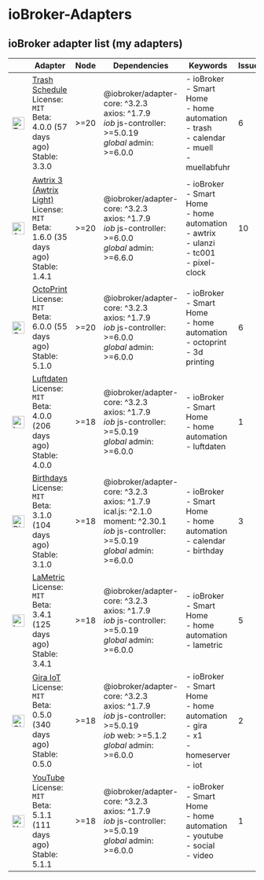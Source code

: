 # ioBroker-Adapters

## ioBroker adapter list (my adapters)

| | Adapter | Node | Dependencies | Keywords | Issues | Files |
|-|---------|------|--------------|----------|--------|-------|
| <img src="https://raw.githubusercontent.com/klein0r/ioBroker.trashschedule/master/admin/trashschedule.png" alt="Trash Schedule" width="25" /> | [Trash Schedule](https://github.com/klein0r/ioBroker.trashschedule)<br/>License: `MIT`<br/>Beta: 4.0.0 (57 days ago)<br/>Stable: 3.3.0 | &gt;&#x3D;20 | @iobroker/adapter-core: ^3.2.3<br/>axios: ^1.7.9<br/>*iob* js-controller: >=5.0.19<br/>*global* admin: >=6.0.0 | - ioBroker<br/>- Smart Home<br/>- home automation<br/>- trash<br/>- calendar<br/>- muell<br/>- muellabfuhr | 6 | Funding `yes`<br/>Bug-Report `v0.1`<br/>Workflow: `v0.6` |
| <img src="https://raw.githubusercontent.com/klein0r/ioBroker.awtrix-light/master/admin/awtrix-light.png" alt="Awtrix 3 (Awtrix Light)" width="25" /> | [Awtrix 3 (Awtrix Light)](https://github.com/klein0r/ioBroker.awtrix-light)<br/>License: `MIT`<br/>Beta: 1.6.0 (35 days ago)<br/>Stable: 1.4.1 | &gt;&#x3D;20 | @iobroker/adapter-core: ^3.2.3<br/>axios: ^1.7.9<br/>*iob* js-controller: >=6.0.0<br/>*global* admin: >=6.6.0 | - ioBroker<br/>- Smart Home<br/>- home automation<br/>- awtrix<br/>- ulanzi<br/>- tc001<br/>- pixel-clock | 10 | Funding `yes`<br/>Bug-Report `v0.1`<br/>Workflow: `v0.6` |
| <img src="https://raw.githubusercontent.com/klein0r/ioBroker.octoprint/master/admin/octoprint.png" alt="OctoPrint" width="25" /> | [OctoPrint](https://github.com/klein0r/ioBroker.octoprint)<br/>License: `MIT`<br/>Beta: 6.0.0 (55 days ago)<br/>Stable: 5.1.0 | &gt;&#x3D;20 | @iobroker/adapter-core: ^3.2.3<br/>axios: ^1.7.9<br/>*iob* js-controller: >=6.0.0<br/>*global* admin: >=6.0.0 | - ioBroker<br/>- Smart Home<br/>- home automation<br/>- octoprint<br/>- 3d printing | 6 | Funding `yes`<br/>Bug-Report `v0.1`<br/>Workflow: `v0.6` |
| <img src="https://raw.githubusercontent.com/klein0r/ioBroker.luftdaten/master/admin/luftdaten.png" alt="Luftdaten" width="25" /> | [Luftdaten](https://github.com/klein0r/ioBroker.luftdaten)<br/>License: `MIT`<br/>Beta: 4.0.0 (206 days ago)<br/>Stable: 4.0.0 | &gt;&#x3D;18 | @iobroker/adapter-core: ^3.2.3<br/>axios: ^1.7.9<br/>*iob* js-controller: >=5.0.19<br/>*global* admin: >=6.0.0 | - ioBroker<br/>- Smart Home<br/>- home automation<br/>- luftdaten | 1 | Funding `yes`<br/>Bug-Report `v0.1`<br/>Workflow: `v0.6` |
| <img src="https://raw.githubusercontent.com/klein0r/ioBroker.birthdays/master/admin/birthdays.png" alt="Birthdays" width="25" /> | [Birthdays](https://github.com/klein0r/ioBroker.birthdays)<br/>License: `MIT`<br/>Beta: 3.1.0 (104 days ago)<br/>Stable: 3.1.0 | &gt;&#x3D;18 | @iobroker/adapter-core: ^3.2.3<br/>axios: ^1.7.9<br/>ical.js: ^2.1.0<br/>moment: ^2.30.1<br/>*iob* js-controller: >=5.0.19<br/>*global* admin: >=6.0.0 | - ioBroker<br/>- Smart Home<br/>- home automation<br/>- calendar<br/>- birthday | 3 | Funding `yes`<br/>Bug-Report `v0.1`<br/>Workflow: `v0.6` |
| <img src="https://raw.githubusercontent.com/klein0r/ioBroker.lametric/master/admin/lametric.png" alt="LaMetric" width="25" /> | [LaMetric](https://github.com/klein0r/ioBroker.lametric)<br/>License: `MIT`<br/>Beta: 3.4.1 (125 days ago)<br/>Stable: 3.4.1 | &gt;&#x3D;18 | @iobroker/adapter-core: ^3.2.3<br/>axios: ^1.7.9<br/>*iob* js-controller: >=5.0.19<br/>*global* admin: >=6.0.0 | - ioBroker<br/>- Smart Home<br/>- home automation<br/>- lametric | 5 | Funding `yes`<br/>Bug-Report `v0.1`<br/>Workflow: `v0.6` |
| <img src="https://raw.githubusercontent.com/klein0r/ioBroker.gira-iot/master/admin/gira-iot.png" alt="Gira IoT" width="25" /> | [Gira IoT](https://github.com/klein0r/ioBroker.gira-iot)<br/>License: `MIT`<br/>Beta: 0.5.0 (340 days ago)<br/>Stable: 0.5.0 | &gt;&#x3D;18 | @iobroker/adapter-core: ^3.2.3<br/>axios: ^1.7.9<br/>*iob* js-controller: >=5.0.19<br/>*iob* web: >=5.1.2<br/>*global* admin: >=6.0.0 | - ioBroker<br/>- Smart Home<br/>- home automation<br/>- gira<br/>- x1<br/>- homeserver<br/>- iot | 2 | Funding `yes`<br/>Bug-Report `v0.1`<br/>Workflow: `v0.6` |
| <img src="https://raw.githubusercontent.com/klein0r/ioBroker.youtube/master/admin/youtube.png" alt="YouTube" width="25" /> | [YouTube](https://github.com/klein0r/ioBroker.youtube)<br/>License: `MIT`<br/>Beta: 5.1.1 (111 days ago)<br/>Stable: 5.1.1 | &gt;&#x3D;18 | @iobroker/adapter-core: ^3.2.3<br/>axios: ^1.7.9<br/>*iob* js-controller: >=5.0.19<br/>*global* admin: >=6.0.0 | - ioBroker<br/>- Smart Home<br/>- home automation<br/>- youtube<br/>- social<br/>- video | 1 | Funding `yes`<br/>Bug-Report `v0.1`<br/>Workflow: `v0.6` |
